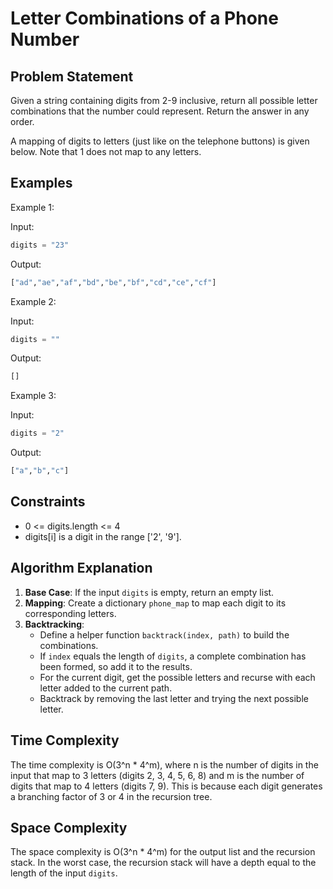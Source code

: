 # Letter Combinations of a Phone Number

## Problem Statement

Given a string containing digits from 2-9 inclusive, return all possible letter combinations that the number could represent. Return the answer in any order.

A mapping of digits to letters (just like on the telephone buttons) is given below. Note that 1 does not map to any letters.

## Examples

Example 1:

Input:
```python
digits = "23"
```

Output:
```python
["ad","ae","af","bd","be","bf","cd","ce","cf"]
```

Example 2:

Input:
```python
digits = ""
```

Output:
```python
[]
```

Example 3:

Input:
```python
digits = "2"
```

Output:
```python
["a","b","c"]
```

## Constraints

- 0 <= digits.length <= 4
- digits[i] is a digit in the range ['2', '9'].

## Algorithm Explanation

1. **Base Case**: If the input `digits` is empty, return an empty list.
2. **Mapping**: Create a dictionary `phone_map` to map each digit to its corresponding letters.
3. **Backtracking**:
    - Define a helper function `backtrack(index, path)` to build the combinations.
    - If `index` equals the length of `digits`, a complete combination has been formed, so add it to the results.
    - For the current digit, get the possible letters and recurse with each letter added to the current path.
    - Backtrack by removing the last letter and trying the next possible letter.

## Time Complexity

The time complexity is O(3^n * 4^m), where n is the number of digits in the input that map to 3 letters (digits 2, 3, 4, 5, 6, 8) and m is the number of digits that map to 4 letters (digits 7, 9). This is because each digit generates a branching factor of 3 or 4 in the recursion tree.

## Space Complexity

The space complexity is O(3^n * 4^m) for the output list and the recursion stack. In the worst case, the recursion stack will have a depth equal to the length of the input `digits`.
